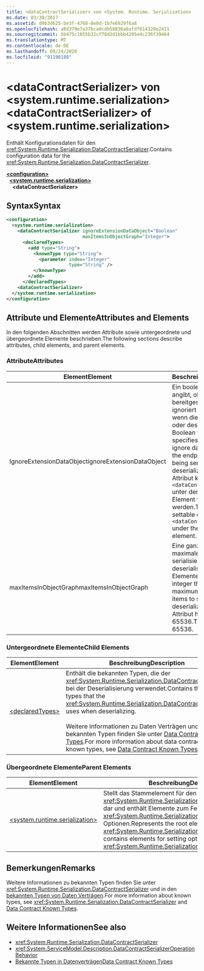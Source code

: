 ```yaml
---
title: <dataContractSerializer> von <System. Runtime. Serialization>
ms.date: 03/30/2017
ms.assetid: d9b3d625-be3f-4768-8e0d-1b7e6929f6a8
ms.openlocfilehash: a8d379e7a37bca0cdb58836a6afdf814320e2411
ms.sourcegitcommit: 5b475c1855b32cf78d2d1bbb4295e4c236f39464
ms.translationtype: MT
ms.contentlocale: de-DE
ms.lasthandoff: 09/24/2020
ms.locfileid: "91190188"
---
```

# <a name="datacontractserializer-of-systemruntimeserialization"></a><span data-ttu-id="f203d-102">\<dataContractSerializer> von \<system.runtime.serialization></span><span class="sxs-lookup"><span data-stu-id="f203d-102">\<dataContractSerializer> of \<system.runtime.serialization></span></span>

<span data-ttu-id="f203d-103">Enthält Konfigurationsdaten für den <xref:System.Runtime.Serialization.DataContractSerializer>.</span><span class="sxs-lookup"><span data-stu-id="f203d-103">Contains configuration data for the <xref:System.Runtime.Serialization.DataContractSerializer>.</span></span>  
  
[**\<configuration>**](../configuration-element.md)\
&nbsp;&nbsp;[**\<system.runtime.serialization>**](system-runtime-serialization.md)\
&nbsp;&nbsp;&nbsp;&nbsp;**\<dataContractSerializer>**  
  
## <a name="syntax"></a><span data-ttu-id="f203d-104">Syntax</span><span class="sxs-lookup"><span data-stu-id="f203d-104">Syntax</span></span>  
  
```xml  
<configuration>
  <system.runtime.serialization>
    <dataContractSerializer ignoreExtensionDataObject="Boolean"
                            maxItemsInObjectGraph="Integer">
      <declaredTypes>
        <add type="String">
          <knownType type="String">
            <parameter index="Integer"
                       type="String" />
          </knownType>
        </add>
      </declaredTypes>
    <dataContractSerializer>
  </system.runtime.serialization>
</configuration>
```  
  
## <a name="attributes-and-elements"></a><span data-ttu-id="f203d-105">Attribute und Elemente</span><span class="sxs-lookup"><span data-stu-id="f203d-105">Attributes and Elements</span></span>  

 <span data-ttu-id="f203d-106">In den folgenden Abschnitten werden Attribute sowie untergeordnete und übergeordnete Elemente beschrieben.</span><span class="sxs-lookup"><span data-stu-id="f203d-106">The following sections describe attributes, child elements, and parent elements.</span></span>  
  
### <a name="attributes"></a><span data-ttu-id="f203d-107">Attribute</span><span class="sxs-lookup"><span data-stu-id="f203d-107">Attributes</span></span>  
  
|<span data-ttu-id="f203d-108">Element</span><span class="sxs-lookup"><span data-stu-id="f203d-108">Element</span></span>|<span data-ttu-id="f203d-109">Beschreibung</span><span class="sxs-lookup"><span data-stu-id="f203d-109">Description</span></span>|  
|-------------|-----------------|  
|<span data-ttu-id="f203d-110">IgnoreExtensionDataObject</span><span class="sxs-lookup"><span data-stu-id="f203d-110">ignoreExtensionDataObject</span></span>|<span data-ttu-id="f203d-111">Ein boolescher Wert, der angibt, ob vom Endpunkt bereitgestellte Daten ignoriert werden sollen, wenn dieser serialisiert oder deserialisiert wird.</span><span class="sxs-lookup"><span data-stu-id="f203d-111">A Boolean value that specifies whether to ignore data supplied by the endpoint when it is being serialized or deserialized.</span></span> <span data-ttu-id="f203d-112">Dieses Attribut kann nur im `<dataContractSerializer>` unter dem `<behavior>`-Element festgelegt werden.</span><span class="sxs-lookup"><span data-stu-id="f203d-112">This attribute is settable only on the `<dataContractSerializer>` under the `<behavior>` element.</span></span>|  
|<span data-ttu-id="f203d-113">maxItemsInObjectGraph</span><span class="sxs-lookup"><span data-stu-id="f203d-113">maxItemsInObjectGraph</span></span>|<span data-ttu-id="f203d-114">Eine ganze Zahl, die die maximale Anzahl der zu serialisierenden oder zu deserialisierenden Elemente angibt.</span><span class="sxs-lookup"><span data-stu-id="f203d-114">An integer that specifies the maximum number of items to serialize or deserialize.</span></span> <span data-ttu-id="f203d-115">Dieses Attribut hat den Wert 65536.</span><span class="sxs-lookup"><span data-stu-id="f203d-115">This attribute is 65536.</span></span>|  
  
### <a name="child-elements"></a><span data-ttu-id="f203d-116">Untergeordnete Elemente</span><span class="sxs-lookup"><span data-stu-id="f203d-116">Child Elements</span></span>  
  
|<span data-ttu-id="f203d-117">Element</span><span class="sxs-lookup"><span data-stu-id="f203d-117">Element</span></span>|<span data-ttu-id="f203d-118">Beschreibung</span><span class="sxs-lookup"><span data-stu-id="f203d-118">Description</span></span>|  
|-------------|-----------------|  
|[\<declaredTypes>](declaredtypes.md)|<span data-ttu-id="f203d-119">Enthält die bekannten Typen, die der <xref:System.Runtime.Serialization.DataContractSerializer> bei der Deserialisierung verwendet.</span><span class="sxs-lookup"><span data-stu-id="f203d-119">Contains the known types that the <xref:System.Runtime.Serialization.DataContractSerializer> uses when deserializing.</span></span><br /><br /> <span data-ttu-id="f203d-120">Weitere Informationen zu Daten Verträgen und bekannten Typen finden Sie unter [Data Contract Known Types](../../../wcf/feature-details/data-contract-known-types.md).</span><span class="sxs-lookup"><span data-stu-id="f203d-120">For more information about data contracts and known types, see [Data Contract Known Types](../../../wcf/feature-details/data-contract-known-types.md).</span></span>|  
  
### <a name="parent-elements"></a><span data-ttu-id="f203d-121">Übergeordnete Elemente</span><span class="sxs-lookup"><span data-stu-id="f203d-121">Parent Elements</span></span>  
  
|<span data-ttu-id="f203d-122">Element</span><span class="sxs-lookup"><span data-stu-id="f203d-122">Element</span></span>|<span data-ttu-id="f203d-123">Beschreibung</span><span class="sxs-lookup"><span data-stu-id="f203d-123">Description</span></span>|  
|-------------|-----------------|  
|[\<system.runtime.serialization>](system-runtime-serialization.md)|<span data-ttu-id="f203d-124">Stellt das Stammelement für den <xref:System.Runtime.Serialization>-Namespaceabschnitt dar und enthält Elemente zum Festlegen von <xref:System.Runtime.Serialization.DataContractSerializer>-Optionen.</span><span class="sxs-lookup"><span data-stu-id="f203d-124">Represents the root element for the <xref:System.Runtime.Serialization> namespace section and contains elements for setting options of the <xref:System.Runtime.Serialization.DataContractSerializer>.</span></span>|  
  
## <a name="remarks"></a><span data-ttu-id="f203d-125">Bemerkungen</span><span class="sxs-lookup"><span data-stu-id="f203d-125">Remarks</span></span>  

 <span data-ttu-id="f203d-126">Weitere Informationen zu bekannten Typen finden Sie unter <xref:System.Runtime.Serialization.DataContractSerializer> und in den [bekannten Typen von Daten Verträgen](../../../wcf/feature-details/data-contract-known-types.md).</span><span class="sxs-lookup"><span data-stu-id="f203d-126">For more information about known types, see <xref:System.Runtime.Serialization.DataContractSerializer> and [Data Contract Known Types](../../../wcf/feature-details/data-contract-known-types.md).</span></span>  
  
## <a name="see-also"></a><span data-ttu-id="f203d-127">Weitere Informationen</span><span class="sxs-lookup"><span data-stu-id="f203d-127">See also</span></span>

- <xref:System.Runtime.Serialization.DataContractSerializer>
- <xref:System.ServiceModel.Description.DataContractSerializerOperationBehavior>
- [<span data-ttu-id="f203d-128">Bekannte Typen in Datenverträgen</span><span class="sxs-lookup"><span data-stu-id="f203d-128">Data Contract Known Types</span></span>](../../../wcf/feature-details/data-contract-known-types.md)
